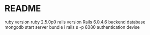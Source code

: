 # README

ruby version
    ruby 2.5.0p0
rails version 
    Rails 6.0.4.6
backend database
    mongodb
start server
    bundle i
    rails s -p 8080
authentication
    devise